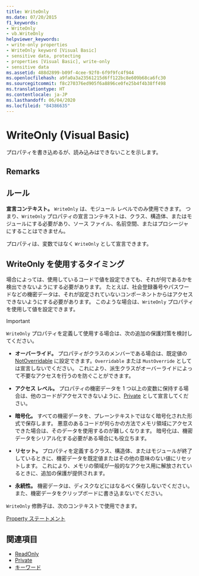 ```yaml
---
title: WriteOnly
ms.date: 07/20/2015
f1_keywords:
- WriteOnly
- vb.WriteOnly
helpviewer_keywords:
- write-only properties
- WriteOnly keyword [Visual Basic]
- sensitive data, protecting
- properties [Visual Basic], write-only
- sensitive data
ms.assetid: 488d2899-b09f-4cee-92f0-6f9f9fc4f944
ms.openlocfilehash: a9fa0a3a23561215d6ff122bc8e609b68ca6fc30
ms.sourcegitcommit: f8c270376ed905f6a8896ce0fe25b4f4b38ff498
ms.translationtype: HT
ms.contentlocale: ja-JP
ms.lasthandoff: 06/04/2020
ms.locfileid: "84386635"
---
```

# <a name="writeonly-visual-basic"></a>WriteOnly (Visual Basic)
プロパティを書き込めるが、読み込みはできないことを示します。  
  
## <a name="remarks"></a>Remarks  
  
## <a name="rules"></a>ルール  
 **宣言コンテキスト。** `WriteOnly` は、モジュール レベルでのみ使用できます。 つまり、`WriteOnly` プロパティの宣言コンテキストは、クラス、構造体、またはモジュールにする必要があり、ソース ファイル、名前空間、またはプロシージャにすることはできません。  
  
 プロパティは、変数ではなく `WriteOnly` として宣言できます。  
  
## <a name="when-to-use-writeonly"></a>WriteOnly を使用するタイミング  
 場合によっては、使用しているコードで値を設定できても、それが何であるかを検出できないようにする必要があります。 たとえば、社会登録番号やパスワードなどの機密データは、それが設定されていないコンポーネントからはアクセスできないようにする必要があります。 このような場合は、`WriteOnly` プロパティを使用して値を設定できます。  
  
> [!IMPORTANT]
> `WriteOnly` プロパティを定義して使用する場合は、次の追加の保護対策を検討してください。  
  
- **オーバーライド。** プロパティがクラスのメンバーである場合は、既定値の [NotOverridable](notoverridable.md) に設定できます。`Overridable` または `MustOverride` としては宣言しないでください。 これにより、派生クラスがオーバーライドによって不要なアクセスを行うのを防ぐことができます。  
  
- **アクセス レベル。** プロパティの機密データを 1 つ以上の変数に保持する場合は、他のコードがアクセスできないように、[Private](private.md) として宣言してください。  
  
- **暗号化。** すべての機密データを、プレーンテキストではなく暗号化された形式で保存します。 悪意のあるコードが何らかの方法でメモリ領域にアクセスできた場合は、そのデータを使用するのが難しくなります。 暗号化は、機密データをシリアル化する必要がある場合にも役立ちます。  
  
- **リセット。** プロパティを定義するクラス、構造体、またはモジュールが終了しているときに、機密データを既定値またはその他の意味のない値にリセットします。 これにより、メモリの領域が一般的なアクセス用に解放されているときに、追加の保護が提供されます。  
  
- **永続性。** 機密データは、ディスクなどにはなるべく保存しないでください。 また、機密データをクリップボードに書き込まないでください。  
  
 `WriteOnly` 修飾子は、次のコンテキストで使用できます。  
  
 [Property ステートメント](../statements/property-statement.md)  
  
## <a name="see-also"></a>関連項目

- [ReadOnly](readonly.md)
- [Private](private.md)
- [キーワード](../keywords/index.md)
